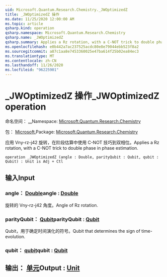 ```yaml
---
uid: Microsoft.Quantum.Research.Chemistry._JWOptimizedZ
title: _JWOptimizedZ 操作
ms.date: 11/25/2020 12:00:00 AM
ms.topic: article
qsharp.kind: operation
qsharp.namespace: Microsoft.Quantum.Research.Chemistry
qsharp.name: _JWOptimizedZ
qsharp.summary: Applies a Rz rotation, with a C-NOT trick to double phase in phase estimation.
ms.openlocfilehash: e0b442a7ac237525acdc80e8e79044ebb523f8a2
ms.sourcegitcommit: a87c1aa8e7453360025e47ba614f25b02ea84ec3
ms.translationtype: MT
ms.contentlocale: zh-CN
ms.lasthandoff: 11/26/2020
ms.locfileid: "96225901"
---
```

# <a name="_jwoptimizedz-operation"></a><span data-ttu-id="0f014-102">_JWOptimizedZ 操作</span><span class="sxs-lookup"><span data-stu-id="0f014-102">_JWOptimizedZ operation</span></span>

<span data-ttu-id="0f014-103">命名空间： [...](xref:Microsoft.Quantum.Research.Chemistry)</span><span class="sxs-lookup"><span data-stu-id="0f014-103">Namespace: [Microsoft.Quantum.Research.Chemistry](xref:Microsoft.Quantum.Research.Chemistry)</span></span>

<span data-ttu-id="0f014-104">包： [Microsoft.](https://nuget.org/packages/Microsoft.Quantum.Research.Chemistry)</span><span class="sxs-lookup"><span data-stu-id="0f014-104">Package: [Microsoft.Quantum.Research.Chemistry](https://nuget.org/packages/Microsoft.Quantum.Research.Chemistry)</span></span>


<span data-ttu-id="0f014-105">应用 Vny-rz-j42 旋转，在阶段估算中使用 C-NOT 技巧到双相位。</span><span class="sxs-lookup"><span data-stu-id="0f014-105">Applies a Rz rotation, with a C-NOT trick to double phase in phase estimation.</span></span>

```qsharp
operation _JWOptimizedZ (angle : Double, parityQubit : Qubit, qubit : Qubit) : Unit is Adj + Ctl
```


## <a name="input"></a><span data-ttu-id="0f014-106">输入</span><span class="sxs-lookup"><span data-stu-id="0f014-106">Input</span></span>

### <a name="angle--double"></a><span data-ttu-id="0f014-107">angle： [Double](xref:microsoft.quantum.lang-ref.double)</span><span class="sxs-lookup"><span data-stu-id="0f014-107">angle : [Double](xref:microsoft.quantum.lang-ref.double)</span></span>

<span data-ttu-id="0f014-108">旋转的 Vny-rz-j42 角度。</span><span class="sxs-lookup"><span data-stu-id="0f014-108">Angle of Rz rotation.</span></span>


### <a name="parityqubit--qubit"></a><span data-ttu-id="0f014-109">parityQubit： [Qubit](xref:microsoft.quantum.lang-ref.qubit)</span><span class="sxs-lookup"><span data-stu-id="0f014-109">parityQubit : [Qubit](xref:microsoft.quantum.lang-ref.qubit)</span></span>

<span data-ttu-id="0f014-110">Qubit，用于确定时间演化的符号。</span><span class="sxs-lookup"><span data-stu-id="0f014-110">Qubit that determines the sign of time-evolution.</span></span>


### <a name="qubit--qubit"></a><span data-ttu-id="0f014-111">qubit： [qubit](xref:microsoft.quantum.lang-ref.qubit)</span><span class="sxs-lookup"><span data-stu-id="0f014-111">qubit : [Qubit](xref:microsoft.quantum.lang-ref.qubit)</span></span>





## <a name="output--unit"></a><span data-ttu-id="0f014-112">输出： [单元](xref:microsoft.quantum.lang-ref.unit)</span><span class="sxs-lookup"><span data-stu-id="0f014-112">Output : [Unit](xref:microsoft.quantum.lang-ref.unit)</span></span>


